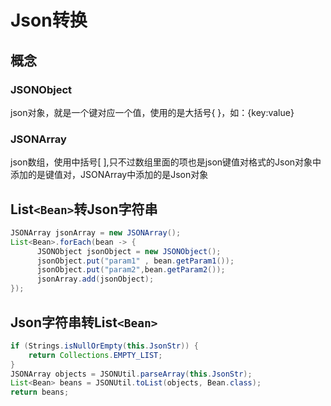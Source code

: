 # Json转换

## 概念

### JSONObject

 json对象，就是一个键对应一个值，使用的是大括号{ }，如：{key:value}

### JSONArray

 json数组，使用中括号[ ],只不过数组里面的项也是json键值对格式的Json对象中添加的是键值对，JSONArray中添加的是Json对象



## List`<Bean>`转Json字符串

```java
JSONArray jsonArray = new JSONArray();
List<Bean>.forEach(bean -> {
      JSONObject jsonObject = new JSONObject();
      jsonObject.put("param1" , bean.getParam1());
      jsonObject.put("param2",bean.getParam2());
      jsonArray.add(jsonObject);
});
```



## Json字符串转List`<Bean>`

```java
if (Strings.isNullOrEmpty(this.JsonStr)) {
    return Collections.EMPTY_LIST;
}
JSONArray objects = JSONUtil.parseArray(this.JsonStr);
List<Bean> beans = JSONUtil.toList(objects, Bean.class);
return beans;
```